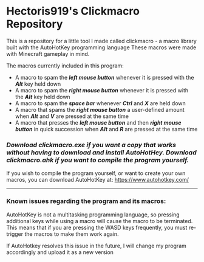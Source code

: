 # Hectoris919's Clickmacro Repository

This is a repository for a little tool I made called clickmacro - a macro library built with the AutoHotKey programming language
These macros were made with Minecraft gameplay in mind.


The macros currently included in this program:

* A macro to spam the ***left mouse button*** whenever it is pressed with the ***Alt*** key held down
* A macro to spam the ***right mouse button*** whenever it is pressed with the ***Alt*** key held down
* A macro to spam the ***space bar*** whenever ***Ctrl*** and ***X*** are held down
* A macro that spams the ***right mouse button*** a user-defined amount when ***Alt*** and ***V*** are pressed at the same time
* A macro that presses the ***left mouse button*** and then ***right mouse button*** in quick succession when ***Alt*** and ***R*** are pressed at the same time



### ***Download clickmacro.exe if you want a copy that works without having to download and install AutoHotHey. Download clickmacro.ahk if you want to compile the program yourself.***

If you wish to compile the program yourself, or want to create your own macros, you can download AutoHotKey at: https://www.autohotkey.com/

------------------------------------------------------

### Known issues regarding the program and its macros:

AutoHotKey is not a multitasking programming language, so pressing additional keys while using a macro will cause the macro to be terminated.
This means that if you are pressing the WASD keys frequently, you must re-trigger the macros to make them work again.

If AutoHotkey resolves this issue in the future, I will change my program accordingly and upload it as a new version
